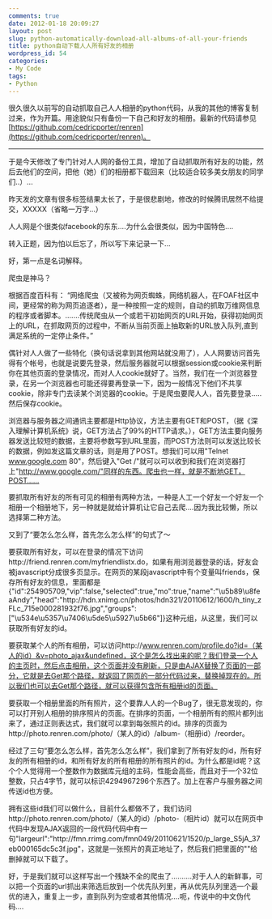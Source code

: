 ```yaml
---
comments: true
date: 2012-01-18 20:09:27
layout: post
slug: python-automatically-download-all-albums-of-all-your-friends
title: python自动下载人人所有好友的相册
wordpress_id: 54
categories:
- My Code
tags:
- Python
---
```


很久很久以前写的自动抓取自己人人相册的python代码，从我的其他的博客复制过来，作为开篇。用途貌似只有备份一下自己和好友的相册。最新的代码请参见[https://github.com/cedricporter/renren](https://github.com/cedricporter/renren)。



* * *



于是今天修改了专门针对人人网的备份工具，增加了自动抓取所有好友的功能，然后去他们的空间，把他（她）们的相册都下载回来（比较适合较多美女朋友的同学们..）...

昨天发的文章有很多标签结果太长了，于是很悲剧地，修改的时候腾讯居然不给提交，XXXXX（省略一万字...）

人人网是个很类似facebook的东东....为什么会很类似，因为中国特色....

转入正题，因为怕以后忘了，所以写下来记录一下...<!-- more -->

好，第一点是名词解释。

爬虫是神马？

根据百度百科有： “网络爬虫（又被称为网页蜘蛛，网络机器人，在FOAF社区中间，更经常的称为网页追逐者），是一种按照一定的规则，自动的抓取万维网信息的程序或者脚本。.......传统爬虫从一个或若干初始网页的URL开始，获得初始网页上的URL，在抓取网页的过程中，不断从当前页面上抽取新的URL放入队列,直到满足系统的一定停止条件。”

偶针对人人做了一些特化（换句话说拿到其他网站就没用了），人人网要访问首先得有个帐号，也就是说要先登录，然后服务器就可以根据session或cookie来判断你在其他页面的登录情况，而对人人cookie就好了。当然，我们在一个浏览器登录，在另一个浏览器也可能还得要再登录一下，因为一般情况下他们不共享cookie，除非专门去读某个浏览器的cookie。于是爬虫要爬人人，首先要登录.....然后保存cookie。

浏览器与服务器之间通讯主要都是Http协议，方法主要有GET和POST，（据《深入理解计算机系统》说，GET方法占了99%的HTTP请求。），GET方法主要向服务器发送比较短的数据，主要将参数写到URL里面，而POST方法则可以发送比较长的数据，例如发这篇文章的话，则是用了POST。想我们可以用"Telnet www.google.com 80"，然后键入"Get /"就可以可以收到和我们在浏览器打上"http://www.google.com/"同样的东西。爬虫也一样，就是不断地GET，POST……

要抓取所有好友的所有可见的相册有两种方法，一种是人工一个好友一个好友一个相册一个相册地下，另一种就是就给计算机让它自己去爬....因为我比较懒，所以选择第二种方法。

又到了“要怎么怎么样，首先怎么怎么样”的句式了～

要获取所有好友，可以在登录的情况下访问http://friend.renren.com/myfriendlistx.do，如果有用浏览器登录的话，好友会被javascript分成很多页显示。在网页的某段javascript中有个变量叫friends，保存所有好友的信息，里面都是{"id":254905709,"vip":false,"selected":true,"mo":true,"name":"\u5b89\u8feaAndy","head":"http:\/\/hdn.xnimg.cn\/photos\/hdn321\/20110612\/1600\/h_tiny_zFLc_715e000281932f76.jpg","groups":["\u534e\u5357\u7406\u5de5\u5927\u5b66"]}这种元组，从这里，我们可以获取所有好友的id。

要获取某个人的所有相册，可以访问http://www.renren.com/profile.do?id=（某人的id）&v=photo_ajax&undefined，这个是怎么找出来的呢？我们登录一个人的主页时，然后点击相册，这个页面并没有刷新，只是由AJAX替换了页面的一部分，它就是去Get那个路径，就返回了网页的一部分代码过来，替换掉现在的。所以我们也可以去Get那个路径，就可以获得包含所有相册id的页面。

要获取一个相册里面的所有照片，这个要靠人人的一个Bug了，很无意发现的，你可以打开别人相册的排序照片的页面。在排序的页面，一个相册所有的照片都列出来了，通过正则表达式，我们就可以拿到每张照片的id。排序的页面为http://photo.renren.com/photo/（某人的id）/album-（相册id）/reorder。

经过了三句“要怎么怎么样，首先怎么怎么样”，我们拿到了所有好友的id，所有好友的所有相册的id，和所有好友的所有相册的所有照片的id。为什么都是id呢？这个个人觉得用一个整数作为数据库元组的主码，性能会高些，而且对于一个32位整数，只占4字节，就可以标识4294967296个东西了。加上在客户与服务器之间传送id也方便。

拥有这些id我们可以做什么，目前什么都做不了，我们访问http://photo.renren.com/photo/（某人的id）/photo-（相片id）就可以在网页中代码中发现AJAX返回的一段代码代码中有一句"largeurl":"http:\/\/fmn.rrimg.com\/fmn049\/20110621\/1520\/p_large_S5jA_37eb000165dc5c3f.jpg"，这就是一张照片的真正地址了，然后我们把里面的"\"给删掉就可以下载了。

好，于是我们就可以这样写出一个残缺不全的爬虫了..........对于人人的新鲜事，可以把一个页面的url抓出来筛选后放到一个优先队列里，再从优先队列里选一个最优的进入，重复上一步，直到队列为空或者其他情况....呃，传说中的中文伪代码....


